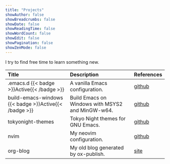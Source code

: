 ```yaml
---
title: "Projects"
showAuthor: false
showBreadcrumbs: false
showDate: false
showReadingTime: false
showWordCount: false
showEdit: false
showPagination: false
showZenMode: false
---
```


I try to find free time to learn something new.

| Title                                                 | Description                                      | References                                                   |
|:------------------------------------------------------|:-------------------------------------------------|:-------------------------------------------------------------|
| .emacs.d {{< badge >}}Active{{< /badge >}}            | A vanilla Emacs configuration.                   | [github](https://github.com/xuchengpeng/.emacs.d)            |
| build-emacs-windows {{< badge >}}Active{{< /badge >}} | Build Emacs on Windows with MSYS2 and MinGW-w64. | [github](https://github.com/xuchengpeng/build-emacs-windows) |
| tokyonight-themes                                     | Tokyo Night themes for GNU Emacs.                | [github](https://github.com/xuchengpeng/tokyonight-themes)   |
| nvim                                                  | My neovim configuration.                         | [github](https://github.com/xuchengpeng/nvim)                |
| org-blog                                              | My old blog generated by ox-publish.             | [site](https://xuchengpeng.cn/org-blog/)                     |

